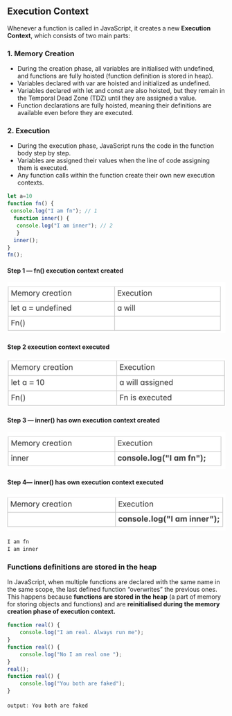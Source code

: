## Execution Context
Whenever a function is called in JavaScript, it creates a new **Execution Context**, which consists of two main parts:

### 1. Memory Creation 
- During the creation phase, all variables are initialised with undefined, and functions are fully hoisted (function definition is stored in heap).
- Variables declared with var are hoisted and initialized as undefined.
- Variables declared with let and const are also hoisted, but they remain in the Temporal Dead Zone (TDZ) until they are assigned a value.
- Function declarations are fully hoisted, meaning their definitions are available even before they are executed.
### 2. Execution 
- During the execution phase, JavaScript runs the code in the function body step by step.
- Variables are assigned their values when the line of code assigning them is executed.
- Any function calls within the function create their own new execution contexts.
```js
let a=10
function fn() {
 console.log("I am fn"); // 1
  function inner() {
   console.log("I am inner"); // 2
   } 
  inner(); 
}
fn();
```
#### Step 1 — fn() execution context created
![step 1](./img/execution-context/step1.png)
#### Step 2 execution context executed
![step 2](./img/execution-context/step2.png)
#### Step 3 — inner() has own execution context created
![step 3](./img/execution-context/step3.png)
#### Step 4— inner() has own execution context executed
![step 4](./img/execution-context/step4.png)

```js
I am fn
I am inner
```

### Functions definitions are stored in the heap
In JavaScript, when multiple functions are declared with the same name in the same scope, the last defined function “overwrites” the previous ones. This happens because **functions are stored in the heap** (a part of memory for storing objects and functions) and are **reinitialised during the memory creation phase of execution context.**

```js
function real() {
    console.log("I am real. Always run me");
}
function real() {
    console.log("No I am real one ");
}
real();
function real() {
    console.log("You both are faked");
}

output: You both are faked
```